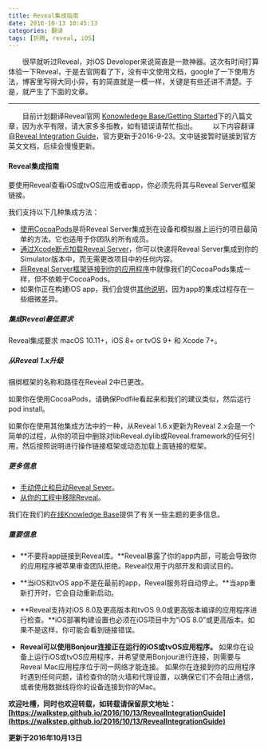 ```yaml
---
title: Reveal集成指南
date: 2016-10-13 10:45:13
categories: 翻译
tags: [折腾, reveal, iOS]
---
```

　　很早就听过Reveal，对iOS Developer来说简直是一款神器。这次有时间打算体验一下Reveal，于是去官网看了下，没有中文使用文档，google了一下使用方法，博客里写得大同小异，有的简直就是一模一样，关键是有些还讲不清楚。于是，就产生了下面的文章。
***
　　目前计划翻译Reveal官网 [Konowledege Base/Getting Started](http://support.revealapp.com/kb/getting-started)下的八篇文章，因为水平有限，请大家多多指教，如有错误请帮忙指出。
　　以下内容翻译自[Reveal Integration Guide](http://support.revealapp.com/kb/getting-started/reveal-integration-guide)，官方更新于2016-9-23。文中链接暂时链接到官方英文文档，后续会慢慢更新。
<!--more-->

#### Reveal集成指南
要使用Reveal查看iOS或tvOS应用或者app，你必须先将其与Reveal Server框架链接。

我们支持以下几种集成方法：

- [使用CocoaPods](http://support.revealapp.com/kb/getting-started/integrating-using-cocoapods)是将Reveal Server集成到在设备和模拟器上运行的项目最简单的方法。它也适用于你团队的所有成员。
- [通过Xcode断点加载Reveal Server](http://support.revealapp.com/kb/getting-started/load-the-reveal-server-via-an-xcode-breakpoint)，你可以快速将Reveal Server集成到你的Simulator版本中，而无需更改项目中的任何内容。
- [将Reveal Server框架链接到你的应用程序](http://support.revealapp.com/kb/getting-started/integrating-reveal-via-linking)中就像我们的CocoaPods集成一样，但不依赖于CocoaPods。
- 如果你正在构建iOS app，我们会提供[其他说明](http://support.revealapp.com/kb/getting-started/integrating-reveal-with-app-extensions)，因为app的集成过程存在一些细微差异。

##### 集成Reveal最低要求
Reveal集成要求 macOS 10.11+，iOS 8+ or tvOS 9+ 和 Xcode 7+。

##### 从Reveal 1.x升级
捆绑框架的名称和路径在Reveal 2中已更改。

如果你在使用CocoaPods，请确保Podfile看起来和我们的建议类似，然后运行pod install。

如果你在使用其他集成方法中的一种，从Reveal 1.6.x更新为Reveal 2.x会是一个简单的过程，从你的项目中删除对libReveal.dylib或Reveal.framework的任何引用，然后按照说明进行操作链接框架或动态加载上面链接的框架。

##### 更多信息
- [手动停止和启动Reveal Sever](http://support.revealapp.com/kb/getting-started/manually-stopping-and-starting-the-reveal-server)。
- [从你的工程中移除Reveal](http://support.revealapp.com/kb/getting-started/remove-reveal-from-your-xcode-project)。

我们在我们的[在线Knowledge Base](http://support.revealapp.com/kb)提供了有关一些主题的更多信息。

##### 重要信息
- **不要将app链接到Reveal库。**Reveal暴露了你的app内部，可能会导致你的应用程序被苹果审查团队拒绝。Reveal仅用于内部开发和调试目的。

- **当iOS和tvOS app不是在最前的app，Reveal服务将自动停止。**当app重新打开时，它会自动重新启动。

- **Reveal支持对iOS 8.0及更高版本和tvOS 9.0或更高版本编译的应用程序进行检查。**iOS部署构建设置也必须在iOS项目中为“iOS 8.0”或更高版本。如果不是这样，你可能会看到链接错误。

- **Reveal可以使用Bonjour连接正在运行的iOS或tvOS应用程序。** 如果你在设备上运行iOS或tvOS应用程序，并希望使用Bonjour进行连接，则需要与Reveal Mac应用程序位于同一网络才能连接。 如果你在连接到你的应用程序时遇到任何问题，请检查你的防火墙和代理设置，以确保它们不会阻止通信，或者使用数据线将你的设备连接到你的Mac。

**欢迎吐槽，同时也欢迎转载，如转载请保留原文地址：
[https://walkstep.github.io/2016/10/13/RevealIntegrationGuide](https://walkstep.github.io/2016/10/13/RevealIntegrationGuide)**

**更新于2016年10月13日**

